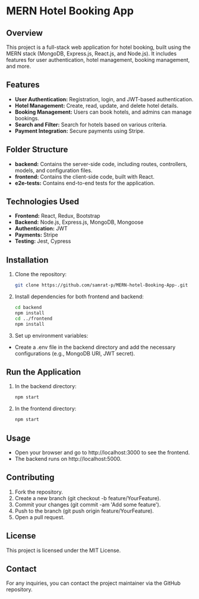 # MERN Hotel Booking App

## Overview
This project is a full-stack web application for hotel booking, built using the MERN stack (MongoDB, Express.js, React.js, and Node.js). It includes features for user authentication, hotel management, booking management, and more.

## Features
- **User Authentication:** Registration, login, and JWT-based authentication.
- **Hotel Management:** Create, read, update, and delete hotel details.
- **Booking Management:** Users can book hotels, and admins can manage bookings.
- **Search and Filter:** Search for hotels based on various criteria.
- **Payment Integration:** Secure payments using Stripe.

## Folder Structure
- **backend:** Contains the server-side code, including routes, controllers, models, and configuration files.
- **frontend:** Contains the client-side code, built with React.
- **e2e-tests:** Contains end-to-end tests for the application.

## Technologies Used
- **Frontend:** React, Redux, Bootstrap
- **Backend:** Node.js, Express.js, MongoDB, Mongoose
- **Authentication:** JWT
- **Payments:** Stripe
- **Testing:** Jest, Cypress

## Installation
1. Clone the repository:
   ```bash
   git clone https://github.com/samrat-p/MERN-hotel-Booking-App-.git
2. Install dependencies for both frontend and backend:
    ```bash
    cd backend
    npm install
    cd ../frontend
    npm install
3. Set up environment variables:
- Create a .env file in the backend directory and add the necessary configurations (e.g., MongoDB URI, JWT secret).
## Run the Application
1. In the backend directory:
    ```bash
    npm start
2. In the frontend directory:
    ```bash
    npm start
## Usage
- Open your browser and go to http://localhost:3000 to see the frontend.
- The backend runs on http://localhost:5000.
## Contributing
1. Fork the repository.
2. Create a new branch (git checkout -b feature/YourFeature).
3. Commit your changes (git commit -am 'Add some feature').
4. Push to the branch (git push origin feature/YourFeature).
5. Open a pull request.
## License
This project is licensed under the MIT License.
## Contact
For any inquiries, you can contact the project maintainer via the GitHub repository.